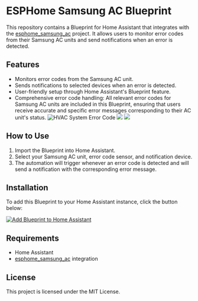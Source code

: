 # ESPHome Samsung AC Blueprint

This repository contains a Blueprint for Home Assistant that integrates with the [esphome_samsung_ac](https://github.com/lanwin/esphome_samsung_ac) project. It allows users to monitor error codes from their Samsung AC units and send notifications when an error is detected.

## Features
- Monitors error codes from the Samsung AC unit.
- Sends notifications to selected devices when an error is detected.
- User-friendly setup through Home Assistant's Blueprint feature.
- Comprehensive error code handling: All relevant error codes for Samsung AC units are included in this Blueprint, ensuring that users receive accurate and specific error messages corresponding to their AC unit's status.
![HVAC System Error Code](https://github.com/omerfaruk-aran/esphome_samsung_ac_blueprint/blob/main/images/0%20error%20code.jpg)
![](https://github.com/omerfaruk-aran/esphome_samsung_ac_blueprint/blob/main/images/101%20error%20code.jpg)
![](https://github.com/omerfaruk-aran/esphome_samsung_ac_blueprint/blob/main/images/201%20error%20code.jpg)

## How to Use
1. Import the Blueprint into Home Assistant.
2. Select your Samsung AC unit, error code sensor, and notification device.
3. The automation will trigger whenever an error code is detected and will send a notification with the corresponding error message.

## Installation

To add this Blueprint to your Home Assistant instance, click the button below:

[![Add Blueprint to Home Assistant](https://community-assets.home-assistant.io/original/4X/d/7/6/d7625545838a4970873f3a996172212440b7e0ae.svg)](https://my.home-assistant.io/redirect/blueprint_import/?blueprint_url=https://raw.githubusercontent.com/omerfaruk-aran/esphome_samsung_ac_blueprint/main/blueprints/automation/esphome_samsung_ac/notification_blueprint.yaml)

## Requirements
- Home Assistant
- [esphome_samsung_ac](https://github.com/lanwin/esphome_samsung_ac) integration

## License
This project is licensed under the MIT License.

